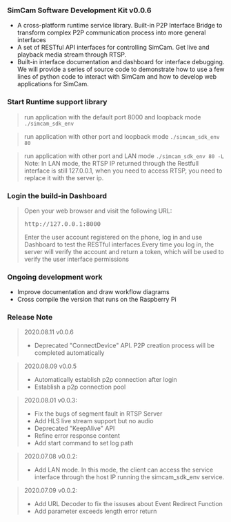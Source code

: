 ### SimCam Software Development Kit v0.0.6
- A cross-platform runtime service library. Built-in P2P Interface Bridge to transform complex P2P communication process into more general interfaces
- A set of RESTful API interfaces for controlling SimCam. Get live and playback media stream through RTSP.
- Built-in interface documentation and dashboard for interface debugging. We will provide a series of source code to demonstrate how to use a few lines of python code to interact with SimCam and how to develop web applications for SimCam.

### Start Runtime support library
> run application with the default port 8000 and loopback mode
> `./simcam_sdk_env`

> run application with other port and loopback mode
> `./simcam_sdk_env 80`

> run application with other port and LAN mode
> `./simcam_sdk_env 80 -L`
> Note: In LAN mode, the RTSP IP returned through the Restfull interface is still 127.0.0.1, when you need to access RTSP, you need to replace it with the server ip.


### Login the build-in Dashboard
> Open your web browser and visit the following URL:
> <pre>http://127.0.0.1:8000</pre>
> Enter the user account registered on the phone, log in and use Dashboard to test the RESTful interfaces.Every time you log in, the server will verify the account and return a token, which will be used to verify the user interface permissions


### Ongoing development work
- Improve documentation and draw workflow diagrams  
- Cross compile the version that runs on the Raspberry Pi

### Release Note
> 2020.08.11 v0.0.6
> - Deprecated "ConnectDevice" API. P2P creation process will be completed automatically 

> 2020.08.09 v0.0.5
> - Automatically establish p2p connection after login
> - Establish a p2p connection pool

> 2020.08.01 v0.0.3:
> - Fix the bugs of segment fault in RTSP Server
> - Add HLS live stream support but no audio
> - Deprecated "KeepAlive" API 
> - Refine error response content
> - Add start command to set log path

> 2020.07.08 v0.0.2:
> - Add LAN mode. In this mode, the client can access the service interface through the host IP running the simcam_sdk_env service.

> 2020.07.09 v0.0.2:
> - Add URL Decoder to fix the issuses about Event Redirect Function
> - Add parameter exceeds length error return
